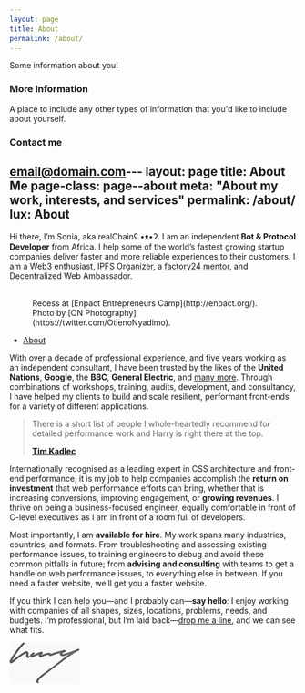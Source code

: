 ```yaml
---
layout: page
title: About
permalink: /about/
---
```


Some information about you!

### More Information

A place to include any other types of information that you'd like to include about yourself.

### Contact me

[email@domain.com](mailto:email@domain.com)---
layout: page
title: About Me
page-class: page--about
meta: "About my work, interests, and services"
permalink: /about/
lux: About
---

Hi there, I’m Sonia, aka realChainʕ •ᴥ•ʔ. I am an independent 
**Bot & Protocol Developer** from Africa. I help some of the 
world’s fastest growing startup companies deliver faster and 
more reliable experiences to their customers.  I am a Web3 
enthusiast, [IPFS Organizer](https://github.com/protoschool/nairobi), 
a [factory24 mentor](https://factory24.org/), and Decentralized Web Ambassador. 

<figure>
  <img src="/img/content/me-750.jpg" alt="" sizes="(max-width: 1023px) 100vw,
                                                   (min-width: 1024px) 750px"
                                            srcset="/img/content/me-480.jpg 480w,
                                                    /img/content/me-750.jpg 750w,
                                                    /img/content/me-1024.jpg 1024w"
                                            intrinsicsize="1024x683"
                                            importance="high" />

  <figcaption markdown="1">
  Recess at [Enpact Entrepreneurs Camp](http://enpact.org/).
  Photo by [ON Photography](https://twitter.com/OtienoNyadimo).
  </figcaption>
</figure>





<ul class="c-nav-secondary  mt++" id="section:about">
  <li class="c-nav-secondary__item"><a href="#section:about" class="c-nav-secondary__link  is-current">About</a></li>
</ul>

With over a decade of professional experience, and five years working as an
independent consultant, I have been trusted by the likes of the <b>United
Nations</b>, <b>Google</b>, the <b>BBC</b>, <b>General Electric</b>, and [many
more](/#section:clients). Through combinations of workshops, training, audits,
development, and consultancy, I have helped my clients to build and scale
resilient, performant front-ends for a variety of different applications.

<blockquote class="pull-quote  pull-quote--context-alt" id="quote:tim-kadlec">
  <p>There is a short list of people I whole-heartedly recommend for detailed
  performance work and Harry is right there at the top.</p>
  <b class="source  pull-quote__source"><a href="https://timkadlec.com/">Tim Kadlec</a></b>
</blockquote>

Internationally recognised as a leading expert in CSS architecture and front-end
performance, it is my job to help companies accomplish the **return on
investment** that web performance efforts can bring, whether that is increasing
conversions, improving engagement, or **growing revenues**. I thrive on being
a business-focused engineer, equally comfortable in front of C-level executives
as I am in front of a room full of developers.

Most importantly, I am **available for hire**. My work spans many industries,
countries, and formats. From troubleshooting and assessing existing performance
issues, to training engineers to debug and avoid these common pitfalls in
future; from **advising and consulting** with teams to get a handle on web
performance issues, to everything else in between. If you need a faster website,
we’ll get you a faster website.

If you think I can help you—and I probably can—**say hello**: I enjoy working
with companies of all shapes, sizes, locations, problems, needs, and budgets.
I’m professional, but I’m laid back—[drop me a line](/contact/), and we can see
what fits.

_<img src="/img/content/signature.png" alt="Harry" importance="low" width="123" height="72" />_

